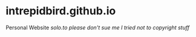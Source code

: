 # intrepidbird.github.io
Personal Website
*solo.to please don't sue me I tried not to copyright stuff*
